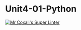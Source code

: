 # Unit4-01-Python
[![Mr Coxall's Super Linter](https://github.com/<OWNER>/ICS3U-Programming-Spencer-S/Unit4-01-Python/Mr%20Coxall's%20Super%20Linter/badge.svg)](https://github.com/ICS3U-Programming-Spencer-S/Unit4-01-Python/actions/)
